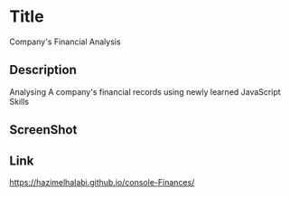 # Title 
Company's Financial Analysis 

## Description 

Analysing A company's financial records using newly learned JavaScript Skills

## ScreenShot


## Link 

https://hazimelhalabi.github.io/console-Finances/


